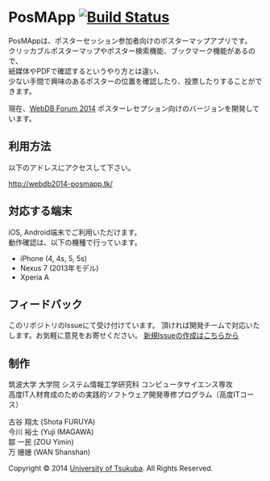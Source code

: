 PosMApp  [![Build Status](https://travis-ci.org/Tsukuba-SAY/PosMApp.svg?branch=develop)](https://travis-ci.org/Tsukuba-SAY/PosMApp/)
=======

PosMAppは、ポスターセッション参加者向けのポスターマップアプリです。  
クリッカブルポスターマップやポスター検索機能、ブックマーク機能があるので、  
紙媒体やPDFで確認するというやり方とは違い、  
少ない手間で興味のあるポスターの位置を確認したり、投票したりすることができます。  

現在、[WebDB Forum 2014](http://db-event.jpn.org/webdbf2014/) ポスターレセプション向けのバージョンを開発しています。

## 利用方法

以下のアドレスにアクセスして下さい。

http://webdb2014-posmapp.tk/

## 対応する端末

iOS, Android端末でご利用いただけます。  
動作確認は、以下の機種で行っています。
* iPhone (4, 4s, 5, 5s)
* Nexus 7 (2013年モデル)
* Xperia A

## フィードバック
このリポジトリのIssueにて受け付けています。 
頂ければ開発チームで対応いたします。お気軽に意見をお寄せください。
[新規Issueの作成はこちらから](https://github.com/Tsukuba-SAY/PosMApp/issues/new)

## 制作

筑波大学 大学院 システム情報工学研究科 コンピュータサイエンス専攻  
高度IT人材育成のための実践的ソフトウェア開発専修プログラム（高度ITコース）  

古谷 翔太 (Shota FURUYA)  
今川 裕士 (Yuji IMAGAWA)  
鄒 一民 (ZOU Yimin)  
万 姗姗 (WAN Shanshan)  


Copyright &copy; 2014 [University of Tsukuba](http://www.tsukuba.ac.jp/). All Rights Reserved.
